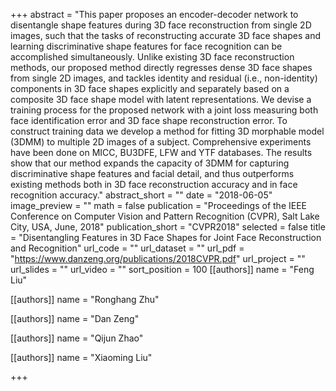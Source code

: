 +++
abstract = "This paper proposes an encoder-decoder network to disentangle shape features during 3D face reconstruction from single 2D images, such that the tasks of reconstructing accurate 3D face shapes and learning discriminative shape features for face recognition can be accomplished simultaneously. Unlike existing 3D face reconstruction methods, our proposed method directly regresses dense 3D face shapes from single 2D images, and tackles identity and residual (i.e., non-identity) components in 3D face shapes explicitly and separately based on a composite 3D face shape model with latent representations. We devise a training process for the proposed network with a joint loss measuring both face identification error and 3D face shape reconstruction error. To construct training data we develop a method for fitting 3D morphable model (3DMM) to multiple 2D images of a subject. Comprehensive experiments have been done on MICC, BU3DFE, LFW and YTF databases. The results show that our method expands the capacity of 3DMM for capturing discriminative shape features and facial detail, and thus outperforms existing methods both in 3D face reconstruction accuracy and in face recognition accuracy."
abstract_short = ""
date = "2018-06-05"
image_preview = ""
math = false
publication = "Proceedings of the IEEE Conference on Computer Vision and Pattern Recognition (CVPR), Salt Lake City, USA, June, 2018"
publication_short = "CVPR2018"
selected = false
title = "Disentangling Features in 3D Face Shapes for Joint Face Reconstruction and Recognition"
url_code = ""
url_dataset = ""
url_pdf = "https://www.danzeng.org/publications/2018CVPR.pdf"
url_project = ""
url_slides = ""
url_video = ""
sort_position = 100
[[authors]]
	name = "Feng Liu"

[[authors]]
	name = "Ronghang Zhu"

[[authors]]
	name = "Dan Zeng"

[[authors]]
	name = "Qijun Zhao"

[[authors]]
	name = "Xiaoming Liu"

+++